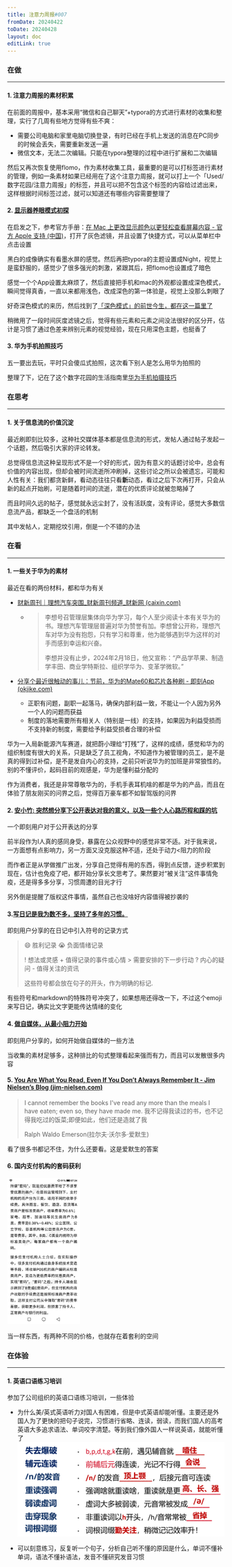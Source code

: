 ```yaml
---
title: 注意力周报#007
fromDate: 20240422
toDate: 20240428
layout: doc
editLink: true
---
```


### 在做

---

#### 1. 注意力周报的素材积累

在前面的周报中，基本采用“微信和自己聊天”+typora的方式进行素材的收集和整理，实行了几周有些地方觉得有些不爽：

- 需要公司电脑和家里电脑切换登录，有时已经在手机上发送的消息在PC同步的时候会丢失，需要重新发送一遍
- 微信文本，无法二次编辑。只能在typora整理的过程中进行扩展和二次编辑

然后又再次恢复使用flomo，作为素材收集工具，最重要的是可以打标签进行素材的管理，例如一条素材如果已经用在了这个注意力周报，就可以打上一个「Used/数字花园/注意力周报」的标签，并且可以把不包含这个标签的内容给过滤出来，这样根据时间标签过滤，就可以知道还有哪些内容需要整理了



#### 2. [显示器养眼模式初探](https://mp.weixin.qq.com/s/EOgNuzFOibJb-JzwOWrSSg)

在启发之下，参考官方手册：[在 Mac 上更改显示颜色以更轻松查看屏幕内容 - 官方 Apple 支持 (中国)](https://support.apple.com/zh-cn/guide/mac-help/mchl11ddd4b3/mac)，打开了灰色滤镜，并且设置了快捷方式，可以从菜单栏中点击设置

黑白的成像确实有看墨水屏的感觉。然后再把typora的主题设置成Night，视觉上是蛮舒服的，感觉少了很多强光的刺激，紧跟其后，把flomo也设置成了暗色

感觉一个个App设置太麻烦了，然后直接把手机和mac的外观都设置成深色模式，瞬间觉得真香，一直以来都用浅色，改成深色的第一体验是，视觉上没那么刺眼了

好奇深色模式的来历，然后找到了[「深色模式」的前世今生，都在这一篇里了](https://www.uisdc.com/dark-mode-history)

稍微用了一段时间灰度滤镜之后，觉得有些元素和元素之间没法很好的区分开，估计是习惯了通过色差来辨别元素的视觉经验，现在只用深色主题，也挺香了

#### 3. 华为手机拍照技巧

五一要出去玩，平时只会傻瓜式拍照，这次看下别人是怎么用华为拍照的

整理了下，记在了这个数字花园的生活指南里[华为手机拍摄技巧](../../guide/photo/device_huawei.md)

### 在思考

---

#### 1. 关于信息流的价值沉淀

最近刷即刻比较多，这种社交媒体基本都是信息流的形式，发帖人通过帖子发起一个话题，然后吸引大家的评论转发。

总觉得信息流这种呈现形式不是一个好的形式，因为有意义的话题讨论中，总会有价值的内容出现，但却会被时间流逝所冲刷掉，这些讨论之所以会被遗忘，可能和人性有关：我们都贪新鲜，看动态往往只看**新**动态，看过之后下次再打开，只会从新的起点开始刷，可是随着时间的流逝，潜在的优质评论就被忽略掉了

而且时间久远的帖子，感觉就永远尘封了，没有活跃度，没有评论，感觉大多数信息流产品，都缺乏一个盘活的机制

其中发帖人，定期挖坟引用，倒是一个不错的办法

### 在看

---

#### 1. 一些关于华为的素材

最近在看的两份材料，都和华为有关

- [财新周刊｜理想汽车突围_财新周刊频道_财新网 (caixin.com)](https://weekly.caixin.com/2024-03-16/102175998.html?p0#page2)

  - > 李想号召管理层集体向华为学习，每个人至少阅读十本有关华为的书。理想汽车管理层普遍对华为赞誉有加。李想曾公开称，理想汽车对华为没有抱怨，只有学习和尊重，他为能够遇到华为这样的对手而感到幸运和兴奋。
    >
    > 李想并没有止步，2024年2月18日，他又宣称：“产品学苹果、制造学丰田、商业学特斯拉、组织学华为、变革学微软。”

- [分享个最近很触动的事儿：节前，华为的Mate60和芯片各种刷 - 即刻App (okjike.com)](https://m.okjike.com/originalPosts/6527a710aa7d4f2b3018bdf8?s=eyJ1IjoiNTg4NjNiODNlMjVmMzgwMDE1NmFiYTdiIiwiZCI6MX0%3D)
  - 正职有问题，副职一起落马，确保内部利益一致，不能让一个人因为另外一个人的问题而获益
  - 制度的落地需要所有相关人（特别是一线）的支持，如果因为利益受损而不支持新的制度，需要给予利益受损者合理的补偿

华为一入局新能源汽车赛道，就把蔚小理给“打残”了，这样的成绩，感觉和华为的组织制度有很大的关系，只是缺乏了员工视角，不知道作为被管理的员工，是不是真的得到过补偿，是不是发自内心的支持，之前只听说华为的加班是非常狼性的。别的不懂评价，起码目前的观感是，华为是懂利益分配的

作为消费者，我还是非常尊敬华为的，手机手表耳机啥的都是华为的产品，而且在体验了朋友刚买的问界之后，觉得百万豪车都不如智驾版的问界

#### 2. [安小竹: 突然想分享下公开表达对我的意义，以及一些个人心路历程和踩的坑](https://web.okjike.com/originalPost/6624a157362466632415dec4)

一个即刻用户对于公开表达的分享

前半段作为I人真的感同身受，暴露在公众视野中的感觉非常不适。对于我来说，一方面想有点影响力，另一方面又没克服这种不适，还处于动力<阻力的阶段

而作者正是从学做推广出发，分享自己觉得有用的东西，得到点反馈，逐步积累到现在，估计也免疫了吧，都开始分享长文思考了。果然要对“被关注”这件事情免疫，还是得多多分享，习惯周遭的目光才行

另外倒是提醒了版权这件事情，虽然自己也没啥好内容值得被抄袭的

#### 3.[写日记是我为数不多，坚持了多年的习惯。](https://m.okjike.com/originalPosts/661f9ce5de5f2873485a0c14?s=eyJ1IjoiNTg4NjNiODNlMjVmMzgwMDE1NmFiYTdiIiwiZCI6MX0%3D)

即刻用户分享的在日记中引入符号的记录方式

> 😄 胜利记录
> 😭 负面情绪记录
>
> ! 想法或灵感
> \+ 值得记录的事件或心情
> \> 需要安排的下一步行动
> ? 内心的疑问
> \- 值得关注的资讯
>
> 这些符号都会放在句子的开头，作为明确的标记.

有些符号和markdown的特殊符号冲突了，如果想用还得改一下，不过这个emoji来写日记，确实比文字更能传达情绪的变化

#### 4. [做自媒体，从最小阻力开始](https://m.okjike.com/originalPosts/662768093b9c66cae46ee986?s=eyJ1IjoiNTg4NjNiODNlMjVmMzgwMDE1NmFiYTdiIiwiZCI6MX0%3D)

即刻用户分享的，如何开始做自媒体的一些方法

当收集的素材足够多，这种排比的句式整理看起来强而有力，而且可以发散很多内容

#### 5. [You Are What You Read, Even If You Don’t Always Remember It - Jim Nielsen’s Blog (jim-nielsen.com)](https://blog.jim-nielsen.com/2024/you-are-what-you-read/)

>  I cannot remember the books I've read any more than the meals I have eaten; even so, they have made me. 
> 我不记得我读过的书，也不记得我吃过的饭菜;即便如此，他们还是造就了我
>
> Ralph Waldo Emerson(拉尔夫·沃尔多·爱默生)

看了很多书都记不住，为什么还要看。这是爱默生的答案

#### 6. 国内支付机构的套码获利

<img src="./resources/images/171417385303189E87B00E6AEF2F7.jpg" alt="171417385303189E87B00E6AEF2F7" style="zoom:33%;" />

当一样东西，有两种不同的价格，也就存在着套利的空间

### 在体验

---

#### 1. 英语口语练习培训

参加了公司组织的英语口语练习培训，一些体验

- 为什么美/英式英语听力对国人有困难，但是中式英语却能听懂。主要还是外国人为了更快的把句子说完，习惯进行省略、连读，弱读，而我们国人的高考英语大多追求语法、单词咬字清楚。等到我们像外国人一样说英语，就能听懂了
  <img src="./resources/images/image-20240427153725367.png" alt="image-20240427153725367" style="zoom:50%;" />

- 可以刻意练习，反复听一个句子，分析自己听不懂的原因是什么，单词不懂补单词，语法不懂补语法，发音不懂研究发音习惯
